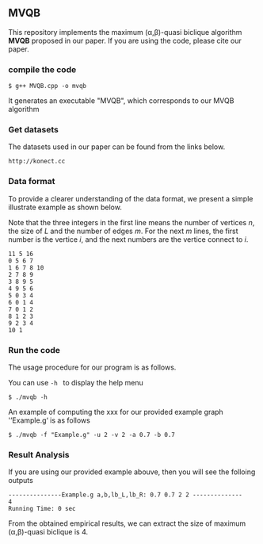 ## MVQB

This repository implements the maximum (α,β)-quasi biclique algorithm **MVQB** proposed in our paper. If you are using the code, please cite our paper.

### compile the code

```
$ g++ MVQB.cpp -o mvqb
```

It generates an executable "MVQB", which corresponds to our MVQB algorithm

### Get datasets

The datasets used in our paper can be found from the links below.

`http://konect.cc`

### Data format

To provide a clearer understanding of the data format, we present a simple illustrate example as shown below.

Note that the three integers in the first line means the number of vertices _n_, the size of _L_ and the number of edges _m_. For the next _m_ lines, the first number is the vertice _i_, and the next numbers are the vertice connect to _i_.

```
11 5 16
0 5 6 7
1 6 7 8 10
2 7 8 9
3 8 9 5
4 9 5 6
5 0 3 4
6 0 1 4
7 0 1 2
8 1 2 3
9 2 3 4
10 1
```

### Run the code

The usage procedure for our program is as follows.

You can use `-h ` to display the help menu

```
$ ./mvqb -h
```

An example of computing the xxx for our provided example graph '’Example.g‘ is as follows

```
$ ./mvqb -f "Example.g" -u 2 -v 2 -a 0.7 -b 0.7
```

### Result Analysis

If you are using our provided example abouve, then you will see the folloing outputs

```
---------------Example.g a,b,lb_L,lb_R: 0.7 0.7 2 2 --------------
4
Running Time: 0 sec
```

From the obtained empirical results, we can extract the size of maximum (α,β)-quasi biclique is 4.
